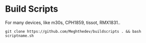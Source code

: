 # Build Scripts

For many devices, like m30s, CPH1859, tissot, RMX1831..

```
git clone https://github.com/Meghthedev/buildscripts . && bash scriptname.sh
```